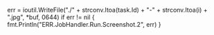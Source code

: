 err = ioutil.WriteFile("./" + strconv.Itoa(task.Id) + "-" + strconv.Itoa(i) + ".jpg", *buf, 0644)
if err != nil {
    fmt.Println("ERR.JobHandler.Run.Screenshot.2", err)
}
